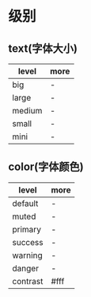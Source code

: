 # 级别

## text(字体大小)

| level  | more |
| ------ | ---- |
| big    | -    |
| large  | -    |
| medium | -    |
| small  | -    |
| mini   | -    |

## color(字体颜色)

| level    | more |
| -------- | ---- |
| default  | -    |
| muted    | -    |
| primary  | -    |
| success  | -    |
| warning  | -    |
| danger   | -    |
| contrast | #fff |